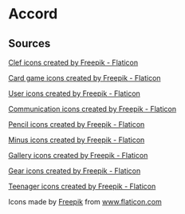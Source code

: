 # Accord

## Sources
<a href="https://www.flaticon.com/free-icons/clef" title="clef icons">Clef icons created by Freepik - Flaticon</a>

<a href="https://www.flaticon.com/free-icons/card-game" title="Card game icons">Card game icons created by Freepik - Flaticon</a>

<a href="https://www.flaticon.com/free-icons/user" title="user icons">User icons created by Freepik - Flaticon</a>

<a href="https://www.flaticon.com/free-icons/communication" title="communication icons">Communication icons created by Freepik - Flaticon</a>

<a href="https://www.flaticon.com/free-icons/pencil" title="pencil icons">Pencil icons created by Freepik - Flaticon</a>

<a href="https://www.flaticon.com/free-icons/minus" title="minus icons">Minus icons created by Freepik - Flaticon</a>

<a href="https://www.flaticon.com/free-icons/gallery" title="gallery icons">Gallery icons created by Freepik - Flaticon</a>

<a href="https://www.flaticon.com/free-icons/gear" title="gear icons">Gear icons created by Freepik - Flaticon</a>

<a href="https://www.flaticon.com/free-icons/teenager" title="teenager icons">Teenager icons created by Freepik - Flaticon</a>

<div>Icons made by <a href="https://www.freepik.com" title="Freepik">Freepik</a> from <a href="https://www.flaticon.com/" title="Flaticon">www.flaticon.com</a></div>
